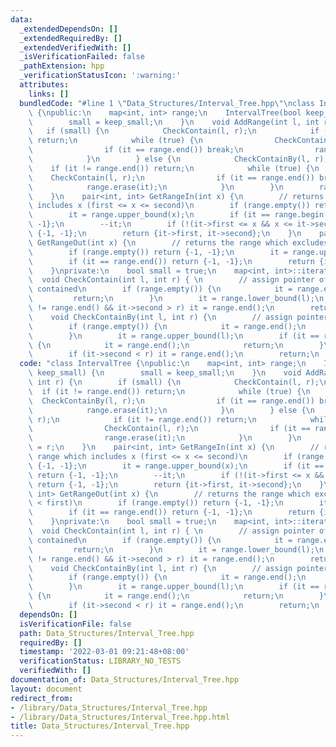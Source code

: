 ```yaml
---
data:
  _extendedDependsOn: []
  _extendedRequiredBy: []
  _extendedVerifiedWith: []
  _isVerificationFailed: false
  _pathExtension: hpp
  _verificationStatusIcon: ':warning:'
  attributes:
    links: []
  bundledCode: "#line 1 \"Data_Structures/Interval_Tree.hpp\"\nclass IntervalTree\
    \ {\npublic:\n    map<int, int> range;\n    IntervalTree(bool keep_small) {\n\
    \        small = keep_small;\n    }\n    void AddRange(int l, int r) {\n     \
    \   if (small) {\n            CheckContain(l, r);\n            if (it != range.end())\
    \ return;\n            while (true) {\n                CheckContainBy(l, r);\n\
    \                if (it == range.end()) break;\n                range.erase(it);\n\
    \            }\n        } else {\n            CheckContainBy(l, r);\n        \
    \    if (it != range.end()) return;\n            while (true) {\n            \
    \    CheckContain(l, r);\n                if (it == range.end()) break;\n    \
    \            range.erase(it);\n            }\n        }\n        range[l] = r;\n\
    \    }\n    pair<int, int> GetRangeIn(int x) {\n        // returns the range which\
    \ includes x (first <= x <= second)\n        if (range.empty()) return {-1, -1};\n\
    \        it = range.upper_bound(x);\n        if (it == range.begin()) return {-1,\
    \ -1};\n        --it;\n        if (!(it->first <= x && x <= it->second)) return\
    \ {-1, -1};\n        return {it->first, it->second};\n    }\n    pair<int, int>\
    \ GetRangeOut(int x) {\n        // returns the range which excludes x (x < first)\n\
    \        if (range.empty()) return {-1, -1};\n        it = range.upper_bound(x);\n\
    \        if (it == range.end()) return {-1, -1};\n        return {it->first, it->second};\n\
    \    }\nprivate:\n    bool small = true;\n    map<int, int>::iterator it;\n  \
    \  void CheckContain(int l, int r) { \n        // assign pointer of range being\
    \ contained\n        if (range.empty()) {\n            it = range.end();\n   \
    \         return;\n        }\n        it = range.lower_bound(l);\n        if (it\
    \ != range.end() && it->second > r) it = range.end();\n        return;\n    }\n\
    \    void CheckContainBy(int l, int r) {\n        // assign pointer of range containing\n\
    \        if (range.empty()) {\n            it = range.end();\n            return;\n\
    \        }\n        it = range.upper_bound(l);\n        if (it == range.begin())\
    \ {\n            it = range.end();\n            return;\n        }\n        --it;\n\
    \        if (it->second < r) it = range.end();\n        return;\n    }\n};\n"
  code: "class IntervalTree {\npublic:\n    map<int, int> range;\n    IntervalTree(bool\
    \ keep_small) {\n        small = keep_small;\n    }\n    void AddRange(int l,\
    \ int r) {\n        if (small) {\n            CheckContain(l, r);\n          \
    \  if (it != range.end()) return;\n            while (true) {\n              \
    \  CheckContainBy(l, r);\n                if (it == range.end()) break;\n    \
    \            range.erase(it);\n            }\n        } else {\n            CheckContainBy(l,\
    \ r);\n            if (it != range.end()) return;\n            while (true) {\n\
    \                CheckContain(l, r);\n                if (it == range.end()) break;\n\
    \                range.erase(it);\n            }\n        }\n        range[l]\
    \ = r;\n    }\n    pair<int, int> GetRangeIn(int x) {\n        // returns the\
    \ range which includes x (first <= x <= second)\n        if (range.empty()) return\
    \ {-1, -1};\n        it = range.upper_bound(x);\n        if (it == range.begin())\
    \ return {-1, -1};\n        --it;\n        if (!(it->first <= x && x <= it->second))\
    \ return {-1, -1};\n        return {it->first, it->second};\n    }\n    pair<int,\
    \ int> GetRangeOut(int x) {\n        // returns the range which excludes x (x\
    \ < first)\n        if (range.empty()) return {-1, -1};\n        it = range.upper_bound(x);\n\
    \        if (it == range.end()) return {-1, -1};\n        return {it->first, it->second};\n\
    \    }\nprivate:\n    bool small = true;\n    map<int, int>::iterator it;\n  \
    \  void CheckContain(int l, int r) { \n        // assign pointer of range being\
    \ contained\n        if (range.empty()) {\n            it = range.end();\n   \
    \         return;\n        }\n        it = range.lower_bound(l);\n        if (it\
    \ != range.end() && it->second > r) it = range.end();\n        return;\n    }\n\
    \    void CheckContainBy(int l, int r) {\n        // assign pointer of range containing\n\
    \        if (range.empty()) {\n            it = range.end();\n            return;\n\
    \        }\n        it = range.upper_bound(l);\n        if (it == range.begin())\
    \ {\n            it = range.end();\n            return;\n        }\n        --it;\n\
    \        if (it->second < r) it = range.end();\n        return;\n    }\n};\n"
  dependsOn: []
  isVerificationFile: false
  path: Data_Structures/Interval_Tree.hpp
  requiredBy: []
  timestamp: '2022-03-01 09:21:48+08:00'
  verificationStatus: LIBRARY_NO_TESTS
  verifiedWith: []
documentation_of: Data_Structures/Interval_Tree.hpp
layout: document
redirect_from:
- /library/Data_Structures/Interval_Tree.hpp
- /library/Data_Structures/Interval_Tree.hpp.html
title: Data_Structures/Interval_Tree.hpp
---
```

